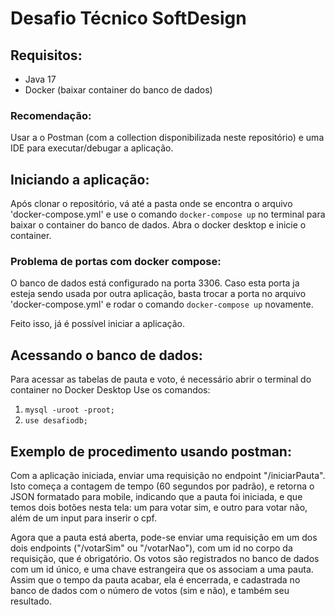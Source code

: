 # Desafio Técnico SoftDesign
## Requisitos:
* Java 17
* Docker (baixar container do banco de dados) 
### Recomendação:
Usar a o Postman (com a collection disponibilizada neste repositório) e uma IDE para executar/debugar a aplicação.

## Iniciando a aplicação:
Após clonar o repositório, vá até a pasta onde se encontra o arquivo 'docker-compose.yml' e use o comando `docker-compose up` no terminal para baixar o container do banco de dados.
Abra o docker desktop e inicie o container.

### Problema de portas com docker compose:
O banco de dados está configurado na porta 3306. Caso esta porta ja esteja sendo usada por outra aplicação, basta trocar a porta no arquivo 'docker-compose.yml' e rodar o comando `docker-compose up` novamente.

Feito isso, já é possível iniciar a aplicação.

## Acessando o banco de dados:
Para acessar as tabelas de pauta e voto, é necessário abrir o terminal do container no Docker Desktop
Use os comandos:
1. `mysql -uroot -proot;`
2. `use desafiodb;`

## Exemplo de procedimento usando postman:
Com a aplicação iniciada, enviar uma requisição no endpoint "/iniciarPauta". Isto começa a contagem de tempo (60 segundos por padrão), e retorna o JSON formatado para mobile, indicando que a pauta foi iniciada, e que temos dois botões nesta tela: um para votar sim, e outro para votar não, além de um input para inserir o cpf.

Agora que a pauta está aberta, pode-se enviar uma requisição em um dos dois endpoints ("/votarSim" ou "/votarNao"), com um id no corpo da requisição, que é obrigatório. Os votos são registrados no banco de dados com um id único, e uma chave estrangeira que os associam a uma pauta.
Assim que o tempo da pauta acabar, ela é encerrada, e cadastrada no banco de dados com o número de votos (sim e não), e também seu resultado.
